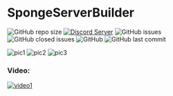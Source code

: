 # SpongeServerBuilder

![GitHub repo size](https://img.shields.io/github/repo-size/Puyodead1-Development/SpongeServerBuilder.svg?style=plastic)
[![Discord Server](https://discordapp.com/api/guilds/589200717277954093/embed.png)](https://discord.gg/tMzrSxQ)
![GitHub issues](https://img.shields.io/github/issues/Puyodead1-Development/SpongeServerBuilder.svg?style=plastic)
![GitHub closed issues](https://img.shields.io/github/issues-closed-raw/Puyodead1-Development/SpongeServerBuilder.svg?style=plastic)
![GitHub](https://img.shields.io/github/license/Puyodead1-Development/SpongeServerBuilder.svg?style=plastic)
![GitHub last commit](https://img.shields.io/github/last-commit/Puyodead1-Development/SpongeServerBuilder.svg?style=plastic)

![pic1](https://i.imgur.com/wyEx2bd.png)
![pic2](https://i.imgur.com/ttfuhrM.png)
![pic3](https://i.imgur.com/4MGNPSz.png)
### Video:
[![video1](https://cdn-b-east.streamable.com/image/ogigl.jpg)](https://streamable.com/ogigl)
